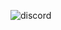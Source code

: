 ![discord](https://cdn.discordapp.com/attachments/757998868674904086/836391880073805864/84150375_p0_1.jpg)
